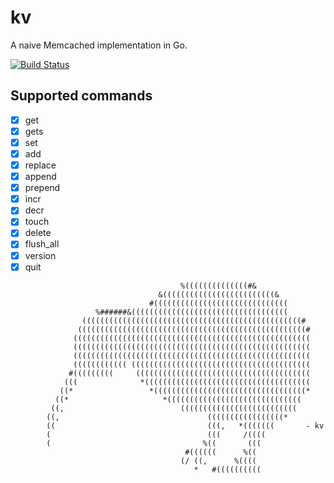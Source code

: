 kv
==

A naive Memcached implementation in Go.

[![Build Status](https://travis-ci.org/kv/kv.svg?branch=master)](https://travis-ci.org/kv/kv)

## Supported commands

- [x] get
- [x] gets
- [x] set
- [x] add
- [x] replace
- [x] append
- [x] prepend
- [x] incr
- [x] decr
- [x] touch
- [x] delete
- [x] flush_all
- [x] version
- [x] quit
 
```
                                      %((((((((((((((#&
                                 &(((((((((((((((((((((((((&
                               #((((((((((((((((((((((((((((((
                   %######&(((((((((((((((((((((((((((((((((((
                (((((((((((((((((((((((((((((((((((((((((((((((((#
               (((((((((((((((((((((((((((((((((((((((((((((((((((#
              (((((((((((((((((((((((((((((((((((((((((((((((((((((
              (((((((((((((((((((((((((((((((((((((((((((((((((((((
              (((((((((((((((((((((((((((((((((((((((((((((((((((((
              (((((((((((( ((((((((((((((((((((((((((((((((((((((((
             #(((((((((     (((((((((((((((((((((((((((((((((((((((
            (((              *(((((((((((((((((((((((((((((((((((((
           ((*                 *((((((((((((((((((((((((((((((((((*
          ((*                     *((((((((((((((((((((((((((((((
         ((,                          ((((((((((((((((((((((((((
        ((,                                 (((((((((((((((((*
        ((                                  (((,   *(((((((       - kv
        (                                   (((     /((((
        (                                  %((       (((
                                       #((((((      %((
                                      (/ ((,      %((((
                                         *   #((((((((((
```
